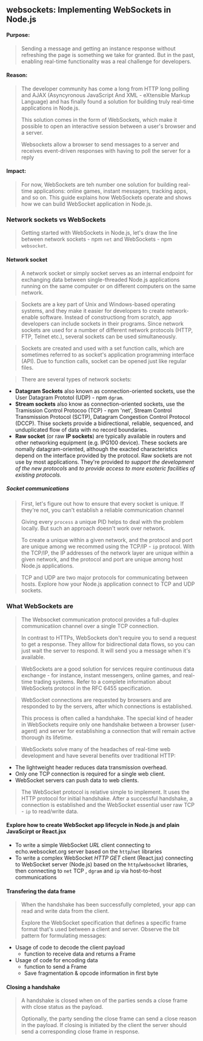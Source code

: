 ## websockets: Implementing WebSockets in Node.js
#### Purpose:
> Sending a message and getting an instance response without refreshing the page is
> something we take for granted. But in the past, enabling real-time functionality was 
> a real challenge for developers. 
>
#### Reason:
> The developer community has come a long from HTTP long polling and AJAX (Asyncyronous
> JavaScript And XML - eXtensible Markup Language) and has finally found a solution for
> building truly real-time applications in Node.js.
>
> This solution comes in the form of WebSockets, which make it possible to open an 
> interactive session between a user's browser and a server. 
>
> Websockets allow a browser to send messages to a server and receives event-driven
> responses with having to poll the server for a reply
#### Impact:
> For now, WebSockets are teh number one solution for building real-time applications: 
> online games, instant messagers, tracking apps, and so on. This guide explains how
> WebSockets operate and shows how we can build WebSocket application in Node.js.

### Network sockets vs WebSockets
> Getting started with WebSockets in Node.js, let's draw the line between network 
> sockets - npm `net` and WebSockets - npm `websocket`.
#### Network socket
> A network socket or simply socket serves as an internal endpoint for exchanging data
> between single-threaded Node.js applications running on the same computer or on
> different computers on the same network.

> Sockets are a key part of Unix and Windows-based operating systems, and they make it
> easier for developers to create network-enable software. Instead of constructiong
> from scratch, app developers can include sockets in their programs. Since network 
> sockets are used for a number of different network protocols (HTTP, FTP, Telnet
> etc.), several sockets can be used simultaneously.

> Sockets are created and used with a set function calls, which are sometimes referred
> to as socket's application programming interface (API). Due to function calls, 
> socket can be opened just like regular files.

> There are several types of network sockets:
- **Datagram Sockets** also known as connection-oriented sockets, use the User Datagram
  Prototol (UDP) - npm `dgram`.
- **Stream sockets** also know as connection-oriented sockets, use the Tramission Control
  Protocoo (TCP) - npm 'net', Stream Control Transmission Protocol (SCTP), Datagram
  Congestion Control Protocol (DCCP). Thise sockets provide a bidirectional, reliable,
  sequenced, and unduplicated flow of data with no record boundaries.
- **Raw socket** (or raw **IP sockets**) are typically available in routers and other 
  networking equipment (e.g. IPG100 device). These sockets are nomally datagram-oriented,
  although the exacted characteristics depend on the interface provided by the protocol.
  Raw sockets are not use by most applications. They're provided *to support the* 
  *development of the new protocols* and *to provide access to more esoteric facilities*
  *of existing protocols.* 

##### Socket communications
> First, let's figure out how to ensure that every socket is unique. If they're not, you 
> can't establish a reliable communication channel
>
> Giving every `process` a unique PID helps to deal with the problem locally. But such
> an approach doesn't work over network.
>
> To create a unique within a given network, and the protocol and port are unique among
> we recommed using the TCP/IP - `ip` protocol. With the TCP/IP, the IP addresses of the
> network layer are unique within a given network, and the protocol and port are unique
> among host Node.js applications.

> TCP and UDP are two major protocols for communicating between hosts. Explore how your
> Node.js application connect to TCP and UDP sockets.

### What WebSockets are
> The Websocket communication protocol provides a full-duplex communicatiion channel
> over a single TCP connection.
>
> In contrast to HTTPs, WebSockets don't require you to send a request to get a response.
> They alllow for bidirectional data flows, so you can just wait the server to respond.
> It will send you a message when it's available.

> WebSockets are a good solution for services require continuous data exchange - for 
> instance, instant messengers, online games, and real-time trading systems. Refer to
> a complete information about WebSockets protocol in the RFC 6455 specification.

> WebSocket connections are requested by browsers and are responded to by the servers,
> after which connections is established.
>
> This process is often called a handshake. The special kind of header in WebSockets 
> require only one handshake between a browser (user-agent) and server for establishing
> a connection that will remain active thorough its lifetime.

> WebSockets solve many of the headaches of real-time web development and have several
> benefits over traditional HTTP:
  - The lightweight header reduces data transmission overhead.
  - Only one TCP connection is required for a single web client.
  - WebSocket servers can push data to web clients.

> The WebSocket protocol is relative simple to implement. It uses the HTTP protocol for
> initial handshake. After a successful handshake, a connection is established and the
> WebSocket essential user raw TCP - `ip` to read/write data.

#### Explore how to create WebSocket app lifecycle in Node.js and plain JavaScirpt or React.jsx
  - To write a simple WebSocket *URL* client connecting to  echo.websocket.org server 
    based on the `http`/`net` libraries
  - To write a complex WebSocket *HTTP GET* client (React.jsx) connecting to WebSocket server (Node.js) 
    based on the `http`/`websocket` libraries, then connecting to `net` TCP , `dgram` and
    `ip` via host-to-host communications

#### Transfering the data frame
> When the handshake has been successfully completed, your app can read and write data
> from the client.
>
> Explore the WebSocket specification that defines a specific frame format that's used
> between a client and server. Observe the bit pattern for formulating messages:
  - Usage of code to decode the client payload
    - function to receive data and returns a Frame   
  - Usage of code for encoding data
    - function to send a Frame
    - Save fragmentation & opcode information in first byte
  
#### Closing a handshake
> A handshake is closed when on of the parties sends a close frame with close status
> as the payload.
>
> Optionally, the party sending the close frame can send a close reason in the payload.
> If closing is initiated by the client the server should send a corresponding close
> frame in response.

